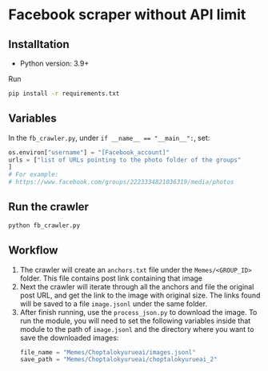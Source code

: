 # Facebook scraper without API limit

## Installtation

- Python version: 3.9+

Run

```bash
pip install -r requirements.txt
```

## Variables

In the `fb_crawler.py`, under `if __name__ == "__main__":`, set:

```python
os.environ["username"] = "[Facebook_account]"
urls = ["list of URLs pointing to the photo folder of the groups"
]
# For example:
# https://www.facebook.com/groups/2223334821036319/media/photos
```

## Run the crawler

```python
python fb_crawler.py
```

## Workflow

1. The crawler will create an `anchors.txt` file under the `Memes/<GROUP_ID>` folder. This file contains post link containing that image
2. Next the crawler will iterate through all the anchors and file the original post URL, and get the link to the image with original size. The links found will be saved to a file `image.jsonl` under the same folder.
3. After finish running, use the `process_json.py` to download the image. To run the module, you will need to set the following variables inside that module to the path of `image.jsonl` and the directory where you want to save the downloaded images:
    ```python
    file_name = "Memes/Choptalokyurueai/images.jsonl"
    save_path = "Memes/Choptalokyurueai/choptalokyurueai_2"
    ```
